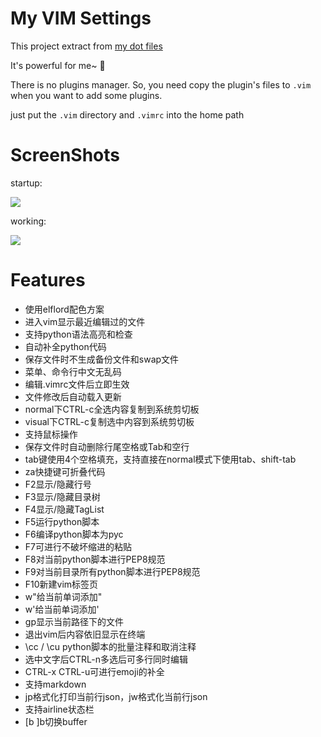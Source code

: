 My VIM Settings
===============
This project extract from [my dot files](https://github.com/axiaoxin/mac-dotfiles)

It's powerful for me~ :100:

There is no plugins manager. So, you need copy the plugin's files to `.vim` when you want to add some plugins.

just put the `.vim` directory and `.vimrc` into the home path

ScreenShots
===========

startup:

![](https://raw.githubusercontent.com/axiaoxin/vim-settings/master/screenshot/startup.png)

working:

![](https://raw.githubusercontent.com/axiaoxin/vim-settings/master/screenshot/working.png)

Features
========

- 使用elflord配色方案
- 进入vim显示最近编辑过的文件
- 支持python语法高亮和检查
- 自动补全python代码
- 保存文件时不生成备份文件和swap文件
- 菜单、命令行中文无乱码
- 编辑.vimrc文件后立即生效
- 文件修改后自动载入更新
- normal下CTRL-c全选内容复制到系统剪切板
- visual下CTRL-c复制选中内容到系统剪切板
- 支持鼠标操作
- 保存文件时自动删除行尾空格或Tab和空行
- tab键使用4个空格填充，支持直接在normal模式下使用tab、shift-tab
- za快捷键可折叠代码
- F2显示/隐藏行号
- F3显示/隐藏目录树
- F4显示/隐藏TagList
- F5运行python脚本
- F6编译python脚本为pyc
- F7可进行不破坏缩进的粘贴
- F8对当前python脚本进行PEP8规范
- F9对当前目录所有python脚本进行PEP8规范
- F10新建vim标签页
- w"给当前单词添加"
- w'给当前单词添加'
- gp显示当前路径下的文件
- 退出vim后内容依旧显示在终端
- \cc / \cu python脚本的批量注释和取消注释
- 选中文字后CTRL-n多选后可多行同时编辑
- CTRL-x CTRL-u可进行emoji的补全
- 支持markdown
- jp格式化打印当前行json，jw格式化当前行json
- 支持airline状态栏
- [b ]b切换buffer
